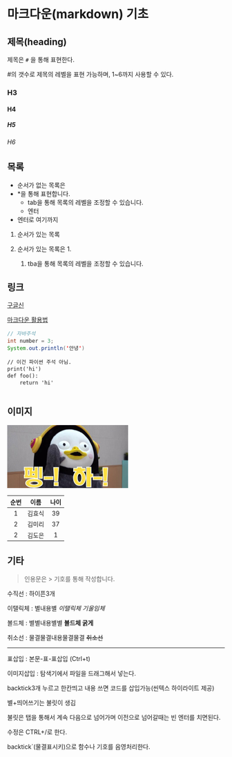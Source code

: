 # 마크다운(markdown) 기초

## 제목(heading)

제목은 `#` 을 통해 표현한다.

#의 갯수로 제목의 레벨을 표현 가능하며, 1~6까지 사용할 수 있다.

### H3
#### H4
##### H5
###### H6

## 목록

* 순서가 없는 목록은
* *을 통해 표현합니다.
  * tab을 통해 목록의 레벨을 조정할 수 있습니다.
  * 엔터
* 엔터로 여기까지

1. 순서가 있는 목록

2. 순서가 있는 목록은 1.

   1. tba을 통해 목록의 레벨을 조정할 수 있습니다.

   

## 링크

[구글신](http://google.com)

[마크다운 활용법](http)

```java
// 자바주석
int number = 3;
System.out.println('안녕')
```

``` # 파이썬 주석
// 이건 파이썬 주석 아님.
print('hi')
def foo():
	return 'hi'
```

``` 자바코드삽입

```



## 이미지

<img src="image/penguin.jpg" alt="penguin" style="zoom:50%;" />



| 순번 |  이름  | 나이 |
| :--: | :----: | :--: |
|  1   | 김효식 |  39  |
|  2   | 김미리 |  37  |
|  2   | 김도은 |  1   |



## 기타

> 인용문은 > 기호를 통해 작성합니다.

수직선 : 하이픈3개

이탤릭체 : 별내용별 *이탤릭체 기울임체*

볼드체 : 별별내용별별 **볼드체 굵게**

취소선 : 물결물결내용물결물결 ~~취소선~~







---



표삽입 : 본문-표-표삽입 (Ctrl+t)

이미지삽입 : 탐색기에서 파일을 드래그해서 넣는다.

backtick3개 누르고 한칸띄고 내용 쓰면 코드를 삽입가능(씬텍스 하이라이트 제공)

별+띄어쓰기는 불릿이 생김

불릿은 탭을 통해서 계속 다음으로 넘어가며 이전으로 넘어갈때는 빈 엔터를 치면된다.

수정은 CTRL+/로 한다.

backtick`(물결표시키)으로 함수나 기호를 음영처리한다.

